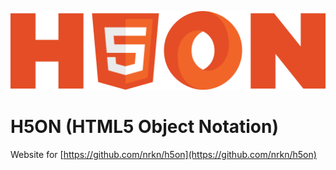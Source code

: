 ![H5ON](img/h5on.svg?raw=true)

# H5ON (HTML5 Object Notation)

Website for [https://github.com/nrkn/h5on](https://github.com/nrkn/h5on)
